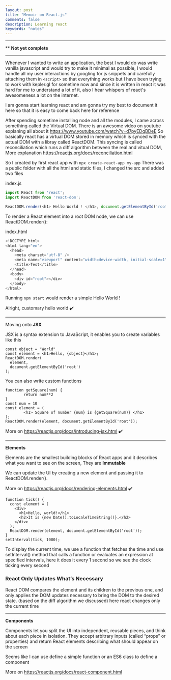 ```yaml
---
layout: post
title: "Memoir on React.js"
comments: false
description: Learning react
keywords: "notes"
---
```


---
** **Not yet complete**

---

Whenever I wanted to write an application, the best I would do was write vanilla javascript and would try to make it minimal as possible, I would handle all my user interactions by googling for js snippets and carefully attaching them in `<script>` so that
everything works but I have been trying to work with kepler.gl for sometime now and since it is written in react it was hard for me to understand a lot of it, also I hear whispers of react's awesomeness a lot on the internet.

I am gonna start learning react and am gonna try my best to document it here so that it is easy to come back here for reference 

After spending sometime installing node and all the modules, I came across something called the Virtual DOM. There is an awesome video on youtube explaning all about it <https://www.youtube.com/watch?v=d7pyEDqBDeE> So basically react has a virtual DOM stored in memory which is synced with the actual DOM with a libray called ReactDOM. This syncing is called reconciliation which runs a diff algorithm between the real and vitual DOM, More explanation <https://reactjs.org/docs/reconciliation.html>

So I created by first react app with `npx create-react-app my-app` There was a public folder with all the html and static files, I changed the src and added two files 

index.js 

```javascript
import React from 'react';
import ReactDOM from 'react-dom';

ReactDOM.render(<h1> Hello World ! </h1>, document.getElementById('root'));
```

To render a React element into a root DOM node, we can use ReactDOM.render():

index.html

```java
<!DOCTYPE html>
<html lang="en">
  <head>
    <meta charset="utf-8" />
    <meta name="viewport" content="width=device-width, initial-scale=1" />
    <title>Test</title>
  </head>
  <body>
    <div id="root"></div>
  </body>
</html>
```

Running `npm start` would render a simple Hello World !

Alright, customary hello world ✔️

---

Moving onto **JSX** 

JSX is a syntax extension to JavaScript, it enables you to create variables like this 

```
const object = "World"
const element = <h1>Hello, {object}</h1>;
ReactDOM.render(
  element,
  document.getElementById('root')
);
```

You can also write custom functions

```
function getSquare(num) {
        return num**2
}
const num = 10
const element = (
        <h1> Square of number {num} is {getSquare(num)} </h1>
);
ReactDOM.render(element, document.getElementById('root'));
```

More on <https://reactjs.org/docs/introducing-jsx.html> ✔️

---

**Elements** 

Elements are the smallest building blocks of React apps and it describes what you want to see on the screen, They are **Immutable**

We can update the UI by creating a new element and passing it to ReactDOM.render().

More on <https://reactjs.org/docs/rendering-elements.html> ✔️

```
function tick() {
  const element = (
    <div>
      <h1>Hello, world!</h1>
      <h2>It is {new Date().toLocaleTimeString()}.</h2>
    </div>
  );
  ReactDOM.render(element, document.getElementById('root'));
}
setInterval(tick, 1000);
```

To display the current time, we use a function that fetches the time and use setInterval() method that calls a function or evaluates an expression at specified intervals, here it does it every 1 second so we see the clock ticking every second

### React Only Updates What’s Necessary

React DOM compares the element and its children to the previous one, and only applies the DOM updates necessary to bring the DOM to the desired state. (based on the diff algorithm we discussed) here react changes only the current time

---

**Components** 

Components let you split the UI into independent, reusable pieces, and think about each piece in isolation. They accept arbitrary inputs (called “props” or properties) and return React elements describing what should appear on the screen

Seems like I can use define a simple function or an ES6 class to define a component


More on <https://reactjs.org/docs/react-component.html>
